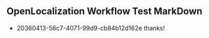 ## OpenLocalization Workflow Test MarkDown
* 20360413-56c7-4071-99d9-cb84b12d162e thanks!

<!--HONumber=Aug16_HO1-->


